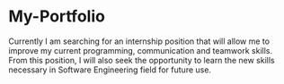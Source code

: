 # My-Portfolio

Currently I am searching for an internship position that will allow me to improve my current programming, communication and teamwork skills. From this position, I will also seek the opportunity to learn the new skills necessary in Software Engineering field for future use. 
